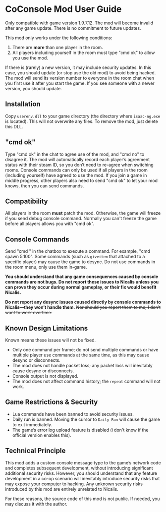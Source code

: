 # CoConsole Mod User Guide

Only compatible with game version 1.9.7.12. The mod will become invalid after any game update. There is no commitment to future updates.

This mod only works under the following conditions:

1. There are **more** than one player in the room.
2. All players including yourself in the room must type "cmd ok" to allow you use the mod.

If there is (rarely) a new version, it may include security updates. In this case, you should update (or stop use the old mod) to avoid being hacked. The mod will send its version number to everyone in the room chat when you first use it after you start the game. If you see someone with a newer version, you should update.

## Installation

Copy `userenv.dll` to your game directory (the directory where `isaac-ng.exe` is located). This will not overwrite any files. To remove the mod, just delete this DLL.

## "cmd ok"

Type "cmd ok" in the chat to agree use of the mod, and "cmd no" to disagree it. The mod will automatically record each player’s agreement status with their steam ID, so you don’t need to re-agree when switching rooms. Console commands can only be used if all players in the room (including yourself) have agreed to use the mod. If you join a game in middle progress, other players also need to send "cmd ok" to let your mod knows, then you can send commands.

## Compatibility

All players in the room **must** patch the mod. Otherwise, the game will freeze if you send debug console command. Normally you can't freeze the game before all players allows you with "cmd ok".

## Console Commands

Send "cmd <command>" in the chatbox to execute a command. For example, "cmd spawn 5.100". Some commands (such as `giveitem` that attached to a specific player) may cause the game to desync. Do not use commands in the room menu, only use them in-game.

**You should understand that any game consequences caused by console commands are not bugs. Do not report these issues to Nicalis unless you can prove they occur during normal gameplay, or their fix would benefit Nicalis.**

**Do not report any desync issues caused directly by console commands to Nicalis—they won’t handle them.** ~~Nor should you report them to me; I don’t want to work overtime.~~

## Known Design Limitations

Known means these issues will not be fixed.

- Only one command per frame; do not send multiple commands or have multiple player use commands at the same time, as this may cause desync or disconnects.
- The mod does not handle packet loss; any packet loss will inevitably cause desync or disconnects.
- Console output is not displayed.
- The mod does not affect command history; the `repeat` command will not work.

## Game Restrictions & Security

- Lua commands have been banned to avoid security issues.
- Daily run is banned. Moving the cursor to `Daily Run` will cause the game to exit immediately.
- The game’s error log upload feature is disabled (i don't know if the official version enables this).

## Technical Principle

This mod adds a custom console message type to the game’s network code and completes subsequent development, without introducing significant additional security risks. However, you should understand that any feature development in a co-op scenario will inevitably introduce security risks that may expose your computer to hacking. Any unknown security risks introduced by this mod are entirely unrelated to Nicalis.

For these reasons, the source code of this mod is not public. If needed, you may discuss it with the author.

